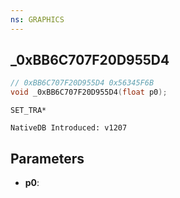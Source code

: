 ```yaml
---
ns: GRAPHICS
---
```

## _0xBB6C707F20D955D4

```c
// 0xBB6C707F20D955D4 0x56345F6B
void _0xBB6C707F20D955D4(float p0);
```

```
SET_TRA*

NativeDB Introduced: v1207
```

## Parameters
* **p0**:

